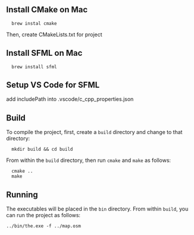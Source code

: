 ## Install CMake on Mac
```
  brew instal cmake
```
Then, create CMakeLists.txt for project

## Install SFML on Mac
``` 
  brew install sfml
```

## Setup VS Code for SFML
add includePath into .vscode/c_cpp_properties.json


## Build
To compile the project, first, create a `build` directory and change to that directory:
```
  mkdir build && cd build
```
From within the `build` directory, then run `cmake` and `make` as follows:
```
  cmake ..
  make
```
## Running
The executables will be placed in the `bin` directory. From within `build`, you can run the project as follows:
```
../bin/the.exe -f ../map.osm
```